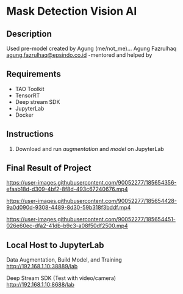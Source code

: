 # Mask Detection Vision AI 

## Description
Used pre-model created by Agung (me/not_me)... 
Agung Fazrulhaq agung.fazrulhaq@epsindo.co.id
-mentored and helped by

## Requirements
* TAO Toolkit
* TensorRT
* Deep stream SDK
* JupyterLab
* Docker

## Instructions
1. Download and run _augmentation_ and _model_ on JupyterLab

## Final Result of Project
https://user-images.githubusercontent.com/90052277/185654356-efaab18d-d309-4bf2-8f8d-493c67240676.mp4

https://user-images.githubusercontent.com/90052277/185654428-9a0d090d-9308-4489-8d30-59b318f3bddf.mp4

https://user-images.githubusercontent.com/90052277/185654451-026e60ec-dfa2-41db-b9c3-a08f50df2500.mp4

## Local Host to JupyterLab
Data Augmentation, Build Model, and Training <br/>
http://192.168.1.10:38889/lab
<br/>

Deep Stream SDK (Test with video/camera) <br/>
http://192.168.1.10:8688/lab 
<br/>

